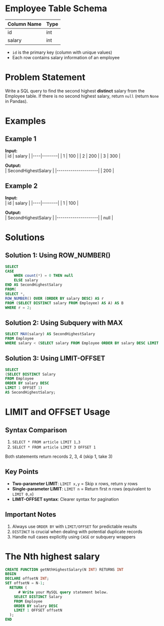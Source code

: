 # Employee Table Schema

| Column Name | Type   |
|-------------|--------|
| id          | int    |
| salary      | int    |

- `id` is the primary key (column with unique values)
- Each row contains salary information of an employee

# Problem Statement
Write a SQL query to find the second highest **distinct** salary from the Employee table. If there is no second highest salary, return `null` (return `None` in Pandas).

# Examples

## Example 1
**Input:**  
| id | salary |
|----|--------|
| 1  | 100    |
| 2  | 200    |
| 3  | 300    |

**Output:**  
| SecondHighestSalary |
|---------------------|
| 200                 |

## Example 2
**Input:**  
| id | salary |
|----|--------|
| 1  | 100    |

**Output:**  
| SecondHighestSalary |
|---------------------|
| null                |

# Solutions

## Solution 1: Using ROW_NUMBER()
```sql
SELECT
CASE
    WHEN count(*) = 0 THEN null
    ELSE salary
END AS SecondHighestSalary
FROM(
SELECT *,
ROW_NUMBER() OVER (ORDER BY salary DESC) AS r
FROM (SELECT DISTINCT salary FROM Employee) AS A) AS B
WHERE r = 2;
```

## Solution 2: Using Subquery with MAX
```sql
SELECT MAX(salary) AS SecondHighestSalary 
FROM Employee
WHERE salary < (SELECT salary FROM Employee ORDER BY salary DESC LIMIT 1);
```

## Solution 3: Using LIMIT-OFFSET
```sql
SELECT
(SELECT DISTINCT Salary 
FROM Employee 
ORDER BY salary DESC 
LIMIT 1 OFFSET 1) 
AS SecondHighestSalary;
```

# LIMIT and OFFSET Usage

## Syntax Comparison
1. `SELECT * FROM article LIMIT 1,3`
2. `SELECT * FROM article LIMIT 3 OFFSET 1`

Both statements return records 2, 3, 4 (skip 1, take 3)

## Key Points
- **Two-parameter LIMIT**: `LIMIT x,y` = Skip x rows, return y rows
- **Single-parameter LIMIT**: `LIMIT n` = Return first n rows (equivalent to `LIMIT 0,n`)
- **LIMIT-OFFSET syntax**: Clearer syntax for pagination

## Important Notes
1. Always use `ORDER BY` with `LIMIT/OFFSET` for predictable results
2. `DISTINCT` is crucial when dealing with potential duplicate records
3. Handle null cases explicitly using `CASE` or subquery wrappers

# The Nth highest salary

```sql
CREATE FUNCTION getNthHighestSalary(N INT) RETURNS INT
BEGIN
DECLARE offsetN INT;
SET offsetN = N-1;
  RETURN (
      # Write your MySQL query statement below.
    SELECT DISTINCT Salary 
    FROM Employee 
    ORDER BY salary DESC 
    LIMIT 1 OFFSET offsetN
  );
END
```
